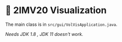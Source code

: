 # 🌈 2IMV20 Visualization

The main class is in `src/gui/VolVisApplication.java`.

*Needs JDK 1.8 , JDK 11 doesn't work.*
